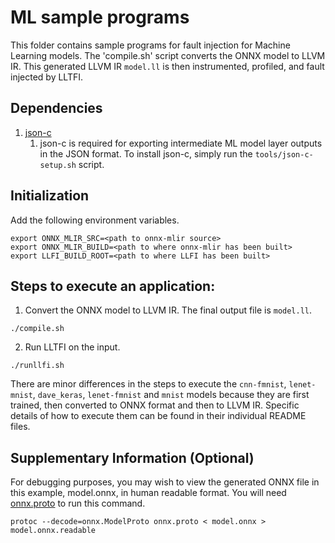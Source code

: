 # ML sample programs
This folder contains sample programs for fault injection for Machine Learning models. 
The 'compile.sh' script converts the ONNX model to LLVM IR. This generated LLVM IR `model.ll` is then instrumented, profiled, and fault injected by LLTFI.

## Dependencies

1. [json-c](https://github.com/json-c/json-c)
   1. json-c is required for exporting intermediate ML model layer outputs in the JSON format. To install json-c, simply run the `tools/json-c-setup.sh` script. 

## Initialization

Add the following environment variables.
```
export ONNX_MLIR_SRC=<path to onnx-mlir source>
export ONNX_MLIR_BUILD=<path to where onnx-mlir has been built>
export LLFI_BUILD_ROOT=<path to where LLFI has been built>
```

## Steps to execute an application: 
1. Convert the ONNX model to LLVM IR. The final output file is `model.ll`.
```
./compile.sh
```

2. Run LLTFI on the input.
```
./runllfi.sh
```

There are minor differences in the steps to execute the `cnn-fmnist`, `lenet-mnist`, `dave_keras`, `lenet-fmnist` and `mnist` models because they are first trained, then converted to ONNX format and then to LLVM IR. Specific details of how to execute them can be found in their individual README files.

## Supplementary Information (Optional)

For debugging purposes, you may wish to view the generated ONNX file in this example, model.onnx, in human readable format.
You will need [onnx.proto](https://github.com/onnx/onnx/blob/master/onnx/onnx.proto) to run this command.
```
protoc --decode=onnx.ModelProto onnx.proto < model.onnx > model.onnx.readable
```

